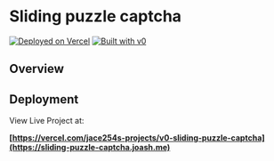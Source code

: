 # Sliding puzzle captcha

[![Deployed on Vercel](https://img.shields.io/badge/Deployed%20on-Vercel-black?style=for-the-badge&logo=vercel)](https://vercel.com/jace254s-projects/v0-sliding-puzzle-captcha)
[![Built with v0](https://img.shields.io/badge/Built%20with-v0.dev-black?style=for-the-badge)](https://v0.dev/chat/projects/aT8nHRLIeaN)

## Overview

## Deployment

View Live Project at:

**[https://vercel.com/jace254s-projects/v0-sliding-puzzle-captcha](https://sliding-puzzle-captcha.joash.me)**
